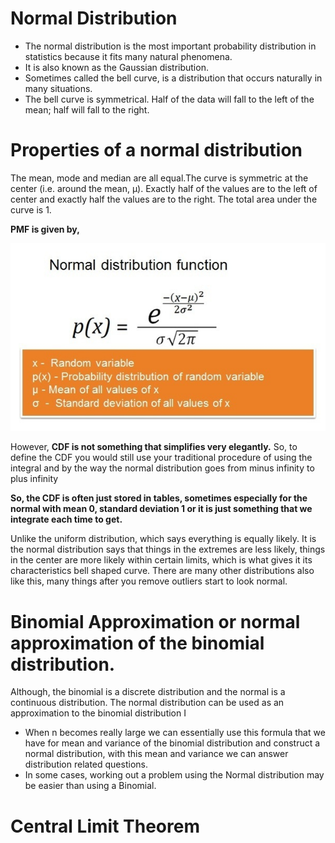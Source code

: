 # Normal Distribution

- The normal distribution is the most important probability distribution in statistics because it fits many natural phenomena.
- It is also known as the Gaussian distribution.
- Sometimes called the bell curve,  is a distribution that occurs naturally in many situations.
- The bell curve is symmetrical. Half of the data will fall to the left of the mean; half will fall to the right.

# Properties of a normal distribution
The mean, mode and median are all equal.The curve is symmetric at the center (i.e. around the mean, μ). Exactly half of the values are to the left of center and exactly half the values are to the right. The total area under the curve is 1.

**PMF is given by,**

![alt text]( https://raw.githubusercontent.com/AbhishekKumar4/Data-Analytics/master/Probability%20Distributions%20and%20Random%20Variables/6.%20Normal%20Distribution/normal_distribution.png)

However, **CDF is not something that simplifies very elegantly.** So, to define the CDF you would still use your traditional procedure of using the integral and by the way the normal distribution goes from minus infinity to plus infinity

**So, the CDF is often just stored in tables, sometimes especially for the normal with mean 0, standard deviation 1 or it is just something that we integrate each time to get.**

Unlike the uniform distribution, which says everything is equally likely. It is the normal distribution says that things in the extremes are less likely, things in the center are more likely within certain limits, which is what gives it its characteristics bell shaped curve. There are many other distributions also like this, many things after you remove outliers start to look normal.

# Binomial Approximation or normal approximation of the binomial distribution.

Although, the binomial is a discrete distribution and the normal is a continuous distribution. The normal distribution can be used as an approximation to the binomial distribution
I
- When n becomes really large we can essentially use this formula that we have for mean and variance of the binomial distribution and construct a normal distribution, with this mean and variance we can answer distribution related questions.
- In some cases, working out a problem using the Normal distribution may be easier than using a Binomial.

# Central Limit Theorem






